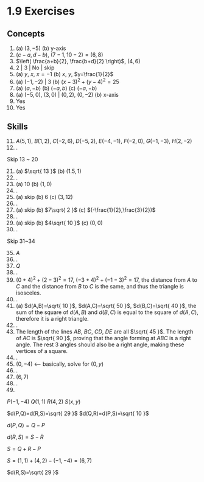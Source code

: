 # 1.9 Exercises

## Concepts

1. (a) $(3, -5)$ (b) y-axis
2. $(c-a, d-b)$, $(7-1, 10-2)=(6, 8)$
3. $\left( \frac{a+b}{2}, \frac{b+d}{2} \right)$, $(4, 6)$
4. $2$ | $3$ | No | skip
5. (a) $y$, $x$, $x=-1$ (b) $x$, $y$, $y=\frac{1}{2}$
6. (a) $(-1, -2)$ | 3 (b) $(x-3)^2+(y-4)^2=25$
7. (a) $(a, -b)$ (b) $(-a, b)$ (c) $(-a, -b)$
8. (a) $(-5, 0)$, $(3, 0)$ | $(0,2)$, $(0, -2)$ (b) x-axis
9. Yes
10. Yes

## Skills

11. $A(5,1)$, $B(1,2)$, $C(-2, 6)$, $D(-5, 2)$, $E(-4,-1)$, $F(-2,0)$, $G(-1,-3)$, $H(2, -2)$
12. .

Skip 13 ~ 20

21. (a) $\sqrt{ 13 }$ (b) $(1.5, 1)$
22. .
23. (a) $10$ (b) $(1, 0)$
24. .
25. (a) skip (b) $6$ (c) $(3, 12)$
26. .
27. (a) skip (b) $7\sqrt{ 2 }$ (c) $(-\frac{1}{2},\frac{3}{2})$
28. .
29. (a) skip (b) $4\sqrt{ 10 }$ (c) $(0,0)$
30. .

Skip 31~34

35. $A$
36. .
37. $Q$
38. .
39. $(0+4)^2+(2-3)^2=17$, $(-3+4)^2+(-1-3)^2=17$, the distance from $A$ to $C$ and the distance from $B$ to $C$ is the same, and thus the triangle is isosceles.
40. .
41. (a) $d(A,B)=\sqrt{ 10 }$, $d(A,C)=\sqrt{ 50 }$, $d(B,C)=\sqrt{ 40 }$, the sum of the square of $d(A,B)$ and $d(B,C)$ is equal to the square of $d(A,C)$, therefore it is a right triangle.
42. .
43. The length of the lines $AB$, $BC$, $CD$, $DE$ are all $\sqrt{ 45 }$. The length of $AC$ is $\sqrt{ 90 }$, proving that the angle forming at $ABC$ is a right angle. The rest 3 angles should also be a right angle, making these vertices of a square.
44. .
45. $(0,-4)$ <-- basically, solve for $(0,y)$
46. .
47. $(6,7)$
48. .
49. 

$P(-1,-4)$
$Q(1,1)$
$R(4,2)$
$S(x,y)$

$d(P,Q)=d(R,S)=\sqrt{ 29 }$
$d(Q,R)=d(P,S)=\sqrt{ 10 }$

$d(P,Q)=Q-P$

$d(R,S)=S-R$

$S=Q+R-P$

$S=(1,1)+(4,2)-(-1,-4)=(6,7)$

$d(R,S)=\sqrt{ 29 }$